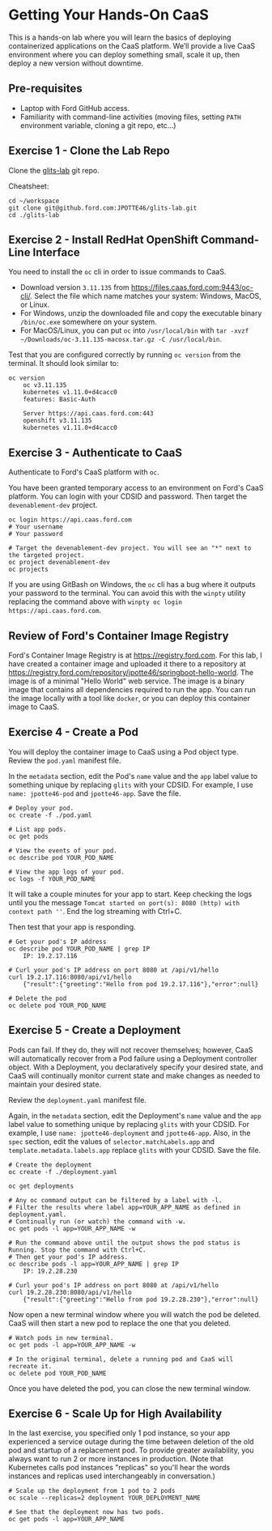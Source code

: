 # Getting Your Hands-On CaaS

This is a hands-on lab where you will learn the basics of deploying containerized applications on the CaaS platform.  We’ll provide a live CaaS environment where you can deploy something small, scale it up, then deploy a new version without downtime.

## Pre-requisites
- Laptop with Ford GitHub access.
- Familiarity with command-line activities (moving files, setting `PATH` environment variable, cloning a git repo, etc...)

## Exercise 1 - Clone the Lab Repo
Clone the [glits-lab](https://github.ford.com/JPOTTE46/glits-lab) git repo.

Cheatsheet:
```
cd ~/workspace
git clone git@github.ford.com:JPOTTE46/glits-lab.git
cd ./glits-lab
```

## Exercise 2 - Install RedHat OpenShift Command-Line Interface
You need to install the `oc` cli in order to issue commands to CaaS.

- Download version `3.11.135` from https://files.caas.ford.com:9443/oc-cli/. Select the file which name matches your system: Windows, MacOS, or Linux.
- For Windows, unzip the downloaded file and copy the executable binary `/bin/oc.exe` somewhere on your system.
- For MacOS/Linux, you can put `oc` into `/usr/local/bin` with `tar -xvzf ~/Downloads/oc-3.11.135-macosx.tar.gz -C /usr/local/bin`.

Test that you are configured correctly by running `oc version` from the terminal. It should look similar to:

```
oc version
    oc v3.11.135
    kubernetes v1.11.0+d4cacc0
    features: Basic-Auth

    Server https://api.caas.ford.com:443
    openshift v3.11.135
    kubernetes v1.11.0+d4cacc0
```

## Exercise 3 - Authenticate to CaaS
Authenticate to Ford's CaaS platform with `oc`.

You have been granted temporary access to an environment on Ford's CaaS platform. You can login with your CDSID and password. Then target the `devenablement-dev` project.

```
oc login https://api.caas.ford.com
# Your username
# Your password

# Target the devenablement-dev project. You will see an "*" next to the targeted project.
oc project devenablement-dev
oc projects
```

If you are using GitBash on Windows, the `oc` cli has a bug where it outputs your password to the terminal. You can avoid this with the `winpty` utility replacing the command above with `winpty oc login https://api.caas.ford.com`.

## Review of Ford's Container Image Registry
Ford's Container Image Registry is at https://registry.ford.com. For this lab, I have created a container image and uploaded it there to a repository at https://registry.ford.com/repository/jpotte46/springboot-hello-world. The image is of a minimal "Hello World" web service. The image is a binary image that contains all dependencies required to run the app. You can run the image locally with a tool like `docker`, or you can deploy this container image to CaaS.

## Exercise 4 - Create a Pod
You will deploy the container image to CaaS using a Pod object type. Review the `pod.yaml` manifest file.

In the `metadata` section, edit the Pod's `name` value and the `app` label value to something unique by replacing `glits` with your CDSID. For example, I use `name: jpotte46-pod` and `jpotte46-app`. Save the file.

```
# Deploy your pod.
oc create -f ./pod.yaml

# List app pods.
oc get pods

# View the events of your pod.
oc describe pod YOUR_POD_NAME

# View the app logs of your pod.
oc logs -f YOUR_POD_NAME
```

It will take a couple minutes for your app to start. Keep checking the logs until you the message `Tomcat started on port(s): 8080 (http) with context path ''`. End the log streaming with Ctrl+C.

Then test that your app is responding.

```
# Get your pod's IP address
oc describe pod YOUR_POD_NAME | grep IP
    IP: 19.2.17.116

# Curl your pod's IP address on port 8080 at /api/v1/hello
curl 19.2.17.116:8080/api/v1/hello
    {"result":{"greeting":"Hello from pod 19.2.17.116"},"error":null}

# Delete the pod
oc delete pod YOUR_POD_NAME
```

## Exercise 5 - Create a Deployment
Pods can fail. If they do, they will not recover themselves; however, CaaS will automatically recover from a Pod failure using a Deployment controller object. With a Deployment, you declaratively specify your desired state, and CaaS will continually monitor current state and make changes as needed to maintain your desired state.

Review the `deployment.yaml` manifest file.

Again, in the `metadata` section, edit the Deployment's `name` value and the `app` label value to something unique by replacing `glits` with your CDSID. For example, I use `name: jpotte46-deployment` and `jpotte46-app`. Also, in the `spec` section, edit the values of `selector.matchLabels.app` and `template.metadata.labels.app` replace `glits` with your CDSID. Save the file.

```
# Create the deployment
oc create -f ./deployment.yaml

oc get deployments

# Any oc command output can be filtered by a label with -l.
# Filter the results where label app=YOUR_APP_NAME as defined in deployment.yaml.
# Continually run (or watch) the command with -w.
oc get pods -l app=YOUR_APP_NAME -w

# Run the command above until the output shows the pod status is Running. Stop the command with Ctrl+C.
# Then get your pod's IP address.
oc describe pods -l app=YOUR_APP_NAME | grep IP
    IP: 19.2.28.230

# Curl your pod's IP address on port 8080 at /api/v1/hello
curl 19.2.28.230:8080/api/v1/hello
    {"result":{"greeting":"Hello from pod 19.2.28.230"},"error":null}
```

Now open a new terminal window where you will watch the pod be deleted. CaaS will then start a new pod to replace the one that you deleted.

```
# Watch pods in new terminal.
oc get pods -l app=YOUR_APP_NAME -w

# In the original terminal, delete a running pod and CaaS will recreate it.
oc delete pod YOUR_POD_NAME
```

Once you have deleted the pod, you can close the new terminal window.

## Exercise 6 - Scale Up for High Availability
In the last exercise, you specified only 1 pod instance, so your app experienced a service outage during the time between deletion of the old pod and startup of a replacement pod. To provide greater availability, you always want to run 2 or more instances in production. (Note that Kubernetes calls pod instances "replicas" so you'll hear the words instances and replicas used interchangeably in conversation.)

```
# Scale up the deployment from 1 pod to 2 pods
oc scale --replicas=2 deployment YOUR_DEPLOYMENT_NAME

# See that the deployment now has two pods.
oc get pods -l app=YOUR_APP_NAME
```
